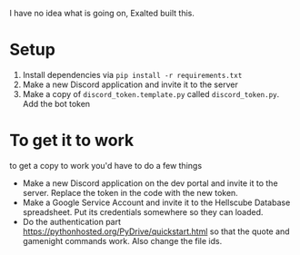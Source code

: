 
I have no idea what is going on, Exalted built this.


# Setup
1. Install dependencies via `pip install -r requirements.txt`
2. Make a new Discord application and invite it to the server
3. Make a copy of `discord_token.template.py` called `discord_token.py`. Add the bot token




# To get it to work
to get a copy to work you'd have to do a few things
- Make a new Discord application on the dev portal and invite it to the server. Replace the token in the code with the new token.
- Make a Google Service Account and invite it to the Hellscube Database spreadsheet. Put its credentials somewhere so they can loaded.
- Do the authentication part https://pythonhosted.org/PyDrive/quickstart.html so that the quote and gamenight commands work. Also change the file ids.

